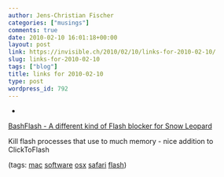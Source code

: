 ```yaml
---
author: Jens-Christian Fischer
categories: ["musings"]
comments: true
date: 2010-02-10 16:01:18+00:00
layout: post
link: https://invisible.ch/2010/02/10/links-for-2010-02-10/
slug: links-for-2010-02-10
tags: ["blog"]
title: links for 2010-02-10
type: post
wordpress_id: 792
---
```


  * 
                

[BashFlash - A different kind of Flash blocker for Snow Leopard](https://www.bashflash.com/#download)


                

Kill flash processes that use to much memory - nice addition to ClickToFlash


                

(tags: [mac](https://delicious.com/jaycee/mac) [software](https://delicious.com/jaycee/software) [osx](https://delicious.com/jaycee/osx) [safari](https://delicious.com/jaycee/safari) [flash](https://delicious.com/jaycee/flash))


            
